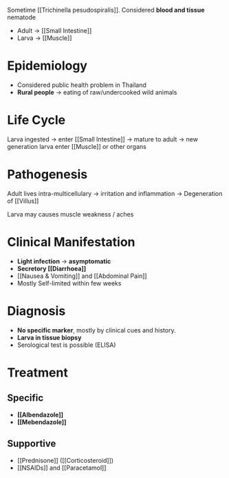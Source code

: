 Sometime [[Trichinella pesudospiralis]]. Considered **blood and tissue** nematode
- Adult -> [[Small Intestine]]
- Larva -> [[Muscle]]

# Epidemiology
- Considered public health problem in Thailand
- **Rural people** -> eating of raw/undercooked wild animals

# Life Cycle
Larva ingested -> enter [[Small Intestine]] -> mature to adult -> new generation larva enter [[Muscle]] or other organs

# Pathogenesis
Adult lives intra-multicellulary -> irritation and inflammation -> Degeneration of [[Villus]]

Larva may causes muscle weakness / aches

# Clinical Manifestation
- **Light infection** -> **asymptomatic**
- **Secretory [[Diarrhoea]]**
- [[Nausea & Vomiting]] and [[Abdominal Pain]]
- Mostly Self-limited within few weeks

# Diagnosis
- **No specific marker**, mostly by clinical cues and history.
- **Larva in tissue biopsy**
- Serological test is possible (ELISA)

# Treatment
## Specific
- **[[Albendazole]]**
- **[[Mebendazole]]**

## Supportive
- [[Prednisone]] ([[Corticosteroid]])
- [[NSAIDs]] and [[Paracetamol]]